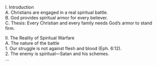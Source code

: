 I. Introduction  
    A. Christians are engaged in a real spiritual battle.  
    B. God provides spiritual armor for every believer.  
    C. Thesis: Every Christian and every family needs God’s armor to stand firm.

II. The Reality of Spiritual Warfare  
    A. The nature of the battle  
        1. Our struggle is not against flesh and blood (Eph. 6:12).  
        2. The enemy is spiritual—Satan and his schemes.  
    ...
